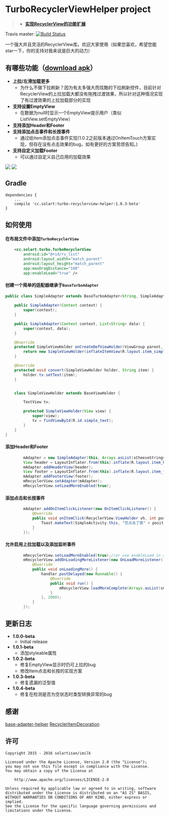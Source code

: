 TurboRecyclerViewHelper project
===============================

>* **[实现RecyclerView的功能扩展](http://solart.cc/2016/06/01/turbo-recyclerview-helper-1/)**

Travis master: [![Build Status](https://api.travis-ci.org/Solartisan/TurboRecyclerViewHelper.svg?branch=master)](https://travis-ci.org/Solartisan/TurboRecyclerViewHelper)

一个强大并且灵活的RecyclerView库。欢迎大家使用（如果您喜欢，希望您能star一下，你的支持对我来说是巨大的动力）


有哪些功能（[download apk](https://github.com/Solartisan/TurboRecyclerViewHelper/raw/master/preview/turbo_demo.apk)）
-----------------------------------------------------------------------------------------------------------------
* **上拉/左滑加载更多**
	* 为什么不做下拉刷新？因为有太多强大而炫酷的下拉刷新控件，目前针对RecyclerView的上拉加载大都没有拖拽过渡效果，所以针对这种情况实现了有过渡效果的上拉加载部分的实现
* **支持设置EmptyView**
	* 在数据为null时显示一个EmptyView提示用户（类似ListView.setEmptyView）
* **支持添加Header和Footer** 
* **支持添加点击事件和长按事件**
	* 通过给item添加点击事件实现(1.0.2之前版本通过OnItemTouch方案实现，但存在没有点击效果的bug，如有更好的方案劳烦告知。)
* **支持自定义加载Footer**
	* 可以通过自定义自己应用的加载效果  

<img src="./preview/simple.gif">
<img src="./preview/multi.gif">

Gradle
---
```
dependencies {
    ...
    compile 'cc.solart:turbo-recyclerview-helper:1.0.3-beta'
}
```

如何使用
---
#### **在布局文件中添加`TurboRecyclerView`**

```xml
    <cc.solart.turbo.TurboRecyclerView
        android:id="@+id/rv_list"
        android:layout_width="match_parent"
        android:layout_height="match_parent"
        app:maxDragDistance="100"
        app:enableLoad="true" />
```

#### **创建一个简单的适配器继承于`BaseTurboAdapter`**

```java
public class SimpleAdapter extends BaseTurboAdapter<String, SimpleAdapter.SimpleViewHolder> {
    
    public SimpleAdapter(Context context) {
        super(context);
    }

    public SimpleAdapter(Context context, List<String> data) {
        super(context, data);
    }

    @Override
    protected SimpleViewHolder onCreateDefViewHolder(ViewGroup parent, int viewType) {
        return new SimpleViewHolder(inflateItemView(R.layout.item_simple, parent));
    }

    @Override
    protected void convert(SimpleViewHolder holder, String item) {
        holder.tv.setText(item);
    }


    class SimpleViewHolder extends BaseViewHolder {

        TextView tv;

        protected SimpleViewHolder(View view) {
            super(view);
            tv = findViewById(R.id.simple_text);
        }
    }
}
```

#### **添加Header和Footer**

```java
        mAdapter = new SimpleAdapter(this, Arrays.asList(sCheeseStrings));
        View header = LayoutInflater.from(this).inflate(R.layout.item_header, (ViewGroup) mRecyclerView.getParent(), false);
        mAdapter.addHeaderView(header);
        View footer = LayoutInflater.from(this).inflate(R.layout.item_footer, (ViewGroup) mRecyclerView.getParent(), false);
        mAdapter.addFooterView(footer);
        mRecyclerView.setAdapter(mAdapter);
        mRecyclerView.setLoadMoreEnabled(true);
```

#### **添加点击和长按事件**
        
```java
        mAdapter.addOnItemClickListener(new OnItemClickListener() {
            @Override
            public void onItemClick(RecyclerView.ViewHolder vh, int position) {
                Toast.makeText(SimpleActivity.this, "您点击了第" + position + "个item", Toast.LENGTH_SHORT).show();
            }
        });
```

#### **允许启用上拉加载以及添加监听事件**

```java
		mRecyclerView.setLoadMoreEnabled(true);//or use enableLoad in xml
    	mRecyclerView.addOnLoadingMoreListener(new OnLoadMoreListener() {
            @Override
            public void onLoadingMore() {
                handler.postDelayed(new Runnable() {
                    @Override
                    public void run() {
                        mRecyclerView.loadMoreComplete(Arrays.asList(sCheeseStrings));
                    }
                }, 2000);
            }
   	    });
```

更新日志
---
* **1.0.0-beta**
    * Initial release
* **1.0.1-beta**
    * 添加styleable属性
* **1.0.2-beta**
    * 修复EmptyView显示时仍可上拉的bug
    * 修改Item点击和长按的实现方案
* **1.0.3-beta**
    * 修复遗漏的泛型值
* **1.0.4-beta**
    * 修复在检测是否为空状态时类型转换异常的bug
      
感谢
---
[base-adapter-helper](https://github.com/JoanZapata/base-adapter-helper)
[RecyclerItemDecoration](https://github.com/dinuscxj/RecyclerItemDecoration)
    
许可
---

    Copyright 2015 - 2016 solartisan/imilk

    Licensed under the Apache License, Version 2.0 (the "License");
    you may not use this file except in compliance with the License.
    You may obtain a copy of the License at

        http://www.apache.org/licenses/LICENSE-2.0

    Unless required by applicable law or agreed to in writing, software
    distributed under the License is distributed on an "AS IS" BASIS,
    WITHOUT WARRANTIES OR CONDITIONS OF ANY KIND, either express or implied.
    See the License for the specific language governing permissions and
    limitations under the License.